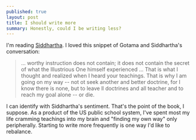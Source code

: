 ```yaml
---
published: true
layout: post
title: I should write more
summary: Honestly, could I be writing less?
---
```


I'm reading <a href="http://en.wikipedia.org/wiki/Siddhartha_(novel)">Siddhartha</a>.  I loved this snippet of Gotama and Siddhartha's conversation:
    
> ... worthy instruction does not contain; it does not contain the secret of what the Illustrious One himself experienced ... That is what I thought and realized when I heard your teachings.  That is why I am going on my way -- not ot seek another and better doctrine, for I know there is none, but to leave ll doctrines and all teacher and to reach my goal alone -- or die.

I can identify with Siddhartha's sentiment.  That's the point of the book, I suppose.  As a product of the US public school system, I've spent most my life cramming teachings into my brain and "finding my own way" only peripherally.  Starting to write more frequently is one way I'd like to rebalance.  
